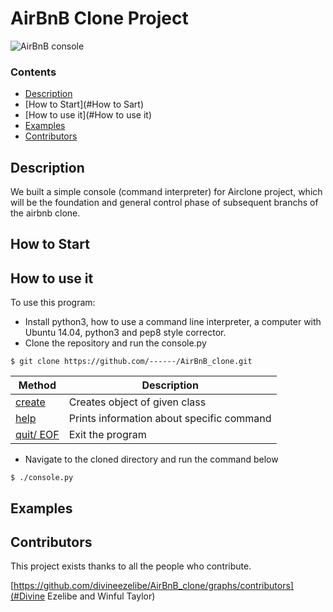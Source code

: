 # AirBnB Clone Project

![AirBnB console](https://raw.githubusercontent.com/bdbaraban/AirBnB_clone/master/assets/hbnb_logo.png)

### Contents

- [Description](#Description)
- [How to Start](#How to Sart)
- [How to use it](#How to use it)
- [Examples](#Examples)
- [Contributors](#Contributors)

##  Description 
We built a simple console (command interpreter) for Airclone project, which will be the foundation and general control phase of subsequent branchs of the airbnb clone.

## How to Start

## How to use it
To use this program:
- Install python3, how to use a command line interpreter, a computer with Ubuntu 14.04, python3 and pep8 style corrector.
- Clone the repository and run the console.py

```
$ git clone https://github.com/------/AirBnB_clone.git
```

| **Method**                | **Description**                                                                                                         |
| ------------------------- | ----------------------------------------------------------------------------------------------------------------------- |
| [create](./console.py)    | Creates object of given class      
| [help](./console.py)      | Prints information about specific command                                                                               |
| [quit/ EOF](./console.py) | Exit the program

- Navigate to the cloned directory and run the command below

```
$ ./console.py
```

## Examples

## Contributors

This project exists thanks to all the people who contribute. 

[https://github.com/divineezelibe/AirBnB_clone/graphs/contributors](#Divine Ezelibe and Winful Taylor)
